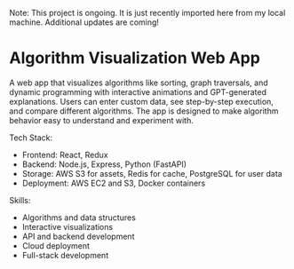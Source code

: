 Note: This project is ongoing. It is just recently imported here from my local machine. Additional updates are coming!

# Algorithm Visualization Web App

A web app that visualizes algorithms like sorting, graph traversals, and dynamic programming with interactive animations and GPT-generated explanations. Users can enter custom data, see step-by-step execution, and compare different algorithms. The app is designed to make algorithm behavior easy to understand and experiment with.

Tech Stack:
- Frontend: React, Redux
- Backend: Node.js, Express, Python (FastAPI)
- Storage: AWS S3 for assets, Redis for cache, PostgreSQL for user data
- Deployment: AWS EC2 and S3, Docker containers

Skills:
- Algorithms and data structures
- Interactive visualizations
- API and backend development
- Cloud deployment
- Full-stack development
